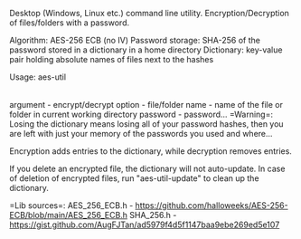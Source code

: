Desktop (Windows, Linux etc.) command line utility.
Encryption/Decryption of files/folders with a password.

Algorithm: AES-256 ECB (no IV)
Password storage: SHA-256 of the password stored in a dictionary in a home directory
Dictionary: key-value pair holding absolute names of files next to the hashes

Usage:
aes-util <argument> <option> <name> <password>

argument  - encrypt/decrypt
option    - file/folder
name      - name of the file or folder in current working directory
password  - password...
=Warning=:
Losing the dictionary means losing all of your password hashes,
then you are left with just your memory of the passwords you used and where...

Encryption adds entries to the dictionary, while decryption removes entries.

If you delete an encrypted file, the dictionary will not auto-update.
In case of deletion of encrypted files, run "aes-util-update" to clean up the
dictionary.


=Lib sources=:
AES_256_ECB.h  - https://github.com/halloweeks/AES-256-ECB/blob/main/AES_256_ECB.h
SHA_256.h      - https://gist.github.com/AugFJTan/ad5979f4d5f1147baa9ebe269ed5e107
